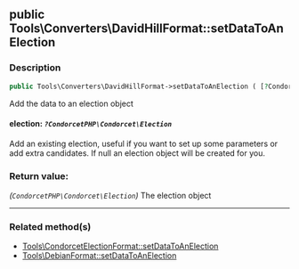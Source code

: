 ## public Tools\Converters\DavidHillFormat::setDataToAnElection

### Description    

```php
public Tools\Converters\DavidHillFormat->setDataToAnElection ( [?CondorcetPHP\Condorcet\Election $election = null] ): CondorcetPHP\Condorcet\Election
```

Add the data to an election object
    

#### **election:** *```?CondorcetPHP\Condorcet\Election```*   
Add an existing election, useful if you want to set up some parameters or add extra candidates. If null an election object will be created for you.    


### Return value:   

*(```CondorcetPHP\Condorcet\Election```)* The election object


---------------------------------------

### Related method(s)      

* [Tools\CondorcetElectionFormat::setDataToAnElection](/Docs/ApiReferences/Tools\CondorcetElectionFormat%20Class/public%20Tools\CondorcetElectionFormat--setDataToAnElection.md)    
* [Tools\DebianFormat::setDataToAnElection](/Docs/ApiReferences/Tools\DebianFormat%20Class/public%20Tools\DebianFormat--setDataToAnElection.md)    
